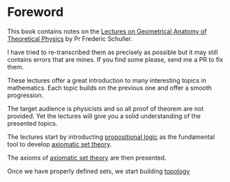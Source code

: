# Foreword

This book contains notes on the [Lectures on Geometrical Anatomy of Theoretical Physics](https://www.youtube.com/playlist?list=PLPH7f_7ZlzxTi6kS4vCmv4ZKm9u8g5yic) by Pr Frederic Schuller.

I have tried to re-transcribed them as precisely as possible but it may still contains errors that are mines.
If you find some please, send me a PR to fix them.

These lectures offer a great introduction to many interesting topics in mathematics. 
Each topic builds on the previous one and offer a smooth progression.

The target audience is physicists and so all proof of theorem are not provided.
Yet the lectures will give you a solid understanding of the presented topics.

The lectures start by introducting [propositional logic](./propositional_logic.md) as the fundamental tool to 
develop [axiomatic set theory](./axiomatic_set_theory.md).

The axioms of [axiomatic set theory](./axiomatic_set_theory.md) are then presented.

Once we have properly defined sets, we start building [topology](./topology.md)
